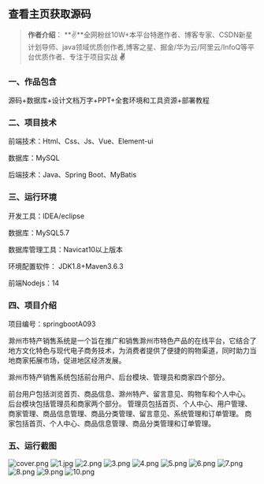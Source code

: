 
 
## 查看主页获取源码

> **作者介绍**： **✌**全网粉丝10W+本平台特邀作者、博客专家、CSDN新星计划导师、java领域优质创作者,博客之星、掘金/华为云/阿里云/InfoQ等平台优质作者、专注于项目实战 **✌**

  

### 一、作品包含

源码+数据库+设计文档万字+PPT+全套环境和工具资源+部署教程

### 二、项目技术

前端技术：Html、Css、Js、Vue、Element-ui

数据库：MySQL

后端技术：Java、Spring Boot、MyBatis

  

### 三、运行环境

开发工具：IDEA/eclipse

数据库：MySQL5.7

数据库管理工具：Navicat10以上版本

环境配置软件： JDK1.8+Maven3.6.3

前端Nodejs：14


### 四、项目介绍
项目编号：springbootA093

滁州市特产销售系统是一个旨在推广和销售滁州市特色产品的在线平台，它结合了地方文化特色与现代电子商务技术，为消费者提供了便捷的购物渠道，同时助力当地商家拓展市场，促进地区经济发展。

滁州市特产销售系统包括前台用户、后台模块、管理员和商家四个部分。

前台用户包括浏览首页、商品信息、滁州特产、留言意见、购物车和个人中心。
后台模块包括管理员和商家两个部分。
管理员包括首页、个人中心、用户管理、商家管理、商品信息管理、商品分类管理、留言意见、系统管理和订单管理。
商家包括首页、个人中心、商品信息管理、商品分类管理和订单管理。

### 五、运行截图

![cover.png](./cover.png)
![1.jpg](./1.jpg)
![2.png](./2.png)
![3.png](./3.png)
![4.png](./4.png)
![5.png](./5.png)
![6.png](./6.png)
![7.png](./7.png)
![8.png](./8.png)
![9.png](./9.png)
![10.png](./10.png)




  
